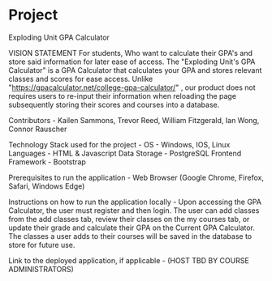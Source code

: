 # Project
Exploding Unit GPA Calculator

VISION STATEMENT
For students, Who want to calculate their GPA's and store said information for later ease of access. The "Exploding Unit's GPA Calculator" is a GPA Calculator that calculates your GPA and stores relevant classes and scores for ease access. Unlike "https://gpacalculator.net/college-gpa-calculator/" , our product does not requires users to re-input their information when reloading the page subsequently storing their scores and courses into a database.

Contributors - Kailen Sammons, Trevor Reed, William Fitzgerald, Ian Wong,  Connor Rauscher

Technology Stack used for the project -
  OS - Windows, IOS, Linux
  Languages - HTML & Javascript
  Data Storage - PostgreSQL
  Frontend Framework - Bootstrap

Prerequisites to run the application - 
  Web Browser (Google Chrome, Firefox, Safari, Windows Edge)


Instructions on how to run the application locally -
  Upon accessing the GPA Calculator, the user must register and then login. The user can add classes from the add classes tab, review their classes on the my courses tab, or update their grade and calculate their GPA on the Current GPA Calculator. The classes a user adds to their courses will be saved in the database to store for future use.


Link to the deployed application, if applicable - (HOST TBD BY COURSE ADMINISTRATORS)
